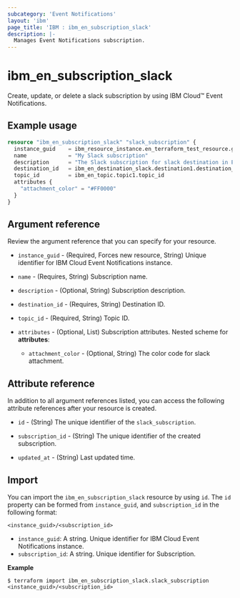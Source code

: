 ```yaml
---
subcategory: 'Event Notifications'
layout: 'ibm'
page_title: 'IBM : ibm_en_subscription_slack'
description: |-
  Manages Event Notifications subscription.
---
```


# ibm_en_subscription_slack

Create, update, or delete a slack subscription by using IBM Cloud™ Event Notifications.

## Example usage

```terraform
resource "ibm_en_subscription_slack" "slack_subscription" {
  instance_guid    = ibm_resource_instance.en_terraform_test_resource.guid
  name             = "My Slack subscription"
  description      = "The Slack subscription for slack destination in Event Notifications"
  destination_id   = ibm_en_destination_slack.destination1.destination_id
  topic_id         = ibm_en_topic.topic1.topic_id
  attributes {
    "attachment_color" = "#FF0000"
  }
}
```

## Argument reference

Review the argument reference that you can specify for your resource.

- `instance_guid` - (Required, Forces new resource, String) Unique identifier for IBM Cloud Event Notifications instance.

- `name` - (Requires, String) Subscription name.

- `description` - (Optional, String) Subscription description.

- `destination_id` - (Requires, String) Destination ID.

- `topic_id` - (Required, String) Topic ID.

- `attributes` - (Optional, List) Subscription attributes.
  Nested scheme for **attributes**:

  - `attachment_color` - (Optional, String) The color code for slack attachment.

## Attribute reference

In addition to all argument references listed, you can access the following attribute references after your resource is created.

- `id` - (String) The unique identifier of the `slack_subscription`.

- `subscription_id` - (String) The unique identifier of the created subscription.

- `updated_at` - (String) Last updated time.

## Import

You can import the `ibm_en_subscription_slack` resource by using `id`.
The `id` property can be formed from `instance_guid`, and `subscription_id` in the following format:

```
<instance_guid>/<subscription_id>
```

- `instance_guid`: A string. Unique identifier for IBM Cloud Event Notifications instance.
- `subscription_id`: A string. Unique identifier for Subscription.

**Example**

```
$ terraform import ibm_en_subscription_slack.slack_subscription <instance_guid>/<subscription_id>
```
